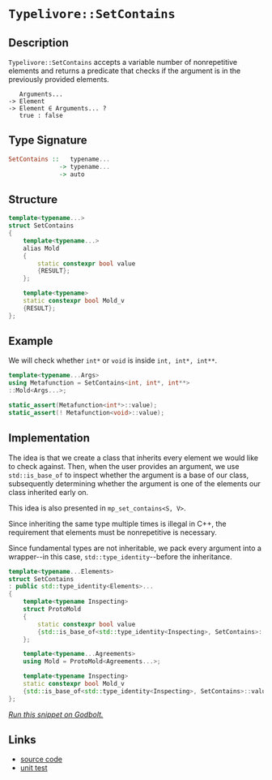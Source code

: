 <!-- Copyright 2024 Feng Mofan
SPDX-License-Identifier: Apache-2.0 -->

# `Typelivore::SetContains`

## Description

`Typelivore::SetContains` accepts a variable number of nonrepetitive elements and returns a predicate that checks if the argument is in the previously provided elements.
<pre><code>   Arguments...
-> Element
-> Element &in; Arguments... ?
   true : false</code></pre>

## Type Signature

```Haskell
SetContains ::   typename...
              -> typename...
              -> auto
```

## Structure

```C++
template<typename...>
struct SetContains
{
    template<typename...>
    alias Mold
    {
        static constexpr bool value
        {RESULT};
    };

    template<typename>
    static constexpr bool Mold_v
    {RESULT};
};
```

## Example

We will check whether `int*` or `void`  is inside `int, int*, int**`.

```C++
template<typename...Args>
using Metafunction = SetContains<int, int*, int**>
::Mold<Args...>;

static_assert(Metafunction<int*>::value);
static_assert(! Metafunction<void>::value);
```

## Implementation

The idea is that we create a class that inherits every element we would like to check against.
Then, when the user provides an argument, we use `std::is_base_of` to inspect whether the argument is a base of our class, subsequently determining whether the argument is one of the elements our class inherited early on.

This idea is also presented in `mp_set_contains<S, V>`.

Since inheriting the same type multiple times is illegal in C++, the requirement that elements must be nonrepetitive is necessary.

Since fundamental types are not inheritable, we pack every argument into a wrapper--in this case, `std::type_identity`--before the inheritance.

```C++
template<typename...Elements>
struct SetContains
: public std::type_identity<Elements>...
{
    template<typename Inspecting>
    struct ProtoMold
    {   
        static constexpr bool value 
        {std::is_base_of<std::type_identity<Inspecting>, SetContains>::value};
    };

    template<typename...Agreements>
    using Mold = ProtoMold<Agreements...>;

    template<typename Inspecting>
    static constexpr bool Mold_v 
    {std::is_base_of<std::type_identity<Inspecting>, SetContains>::value};
};
```

[*Run this snippet on Godbolt.*](https://godbolt.org/#z:OYLghAFBqd5QCxAYwPYBMCmBRdBLAF1QCcAaPECAMzwBtMA7AQwFtMQByARg9KtQYEAysib0QXACx8BBAKoBnTAAUAHpwAMvAFYTStJg1DIApACYAQuYukl9ZATwDKjdAGFUtAK4sGe1wAyeAyYAHI%2BAEaYxCAAzKQADqgKhE4MHt6%2BekkpjgJBIeEsUTHxdpgOaUIETMQEGT5%2BXLaY9nkM1bUEBWGR0XG2NXUNWc0KQ93BvcX9sQCUtqhexMjsHOaxwcjeWADUJrFuXo60hACeB9gmGgCC1zcEmCwJBo8HbgRnCYysmAB0AOw9DYggUl3u42IXgcuyEmHqsiYwTBtxAuwSXgip2Qu3G6BAIE%2B3wA%2BngsIJzu8gU9GAQwbFsAC/vcTAB2Ky3XZc3aPZ6vTDvIk/Ni7ACSDAU30qRnBnO5kOhBF2ymIqCIAFlPOh7tz9uzuTrdfKao4cWgJY9VAliLsIqhPLsAG5iLyYfZyo16ix4gl4BTEiJMJTE1BUd4%2BwlfTCk8mOT7vcWSiqOGUM0iw%2BEeQRIiWXAnO7wC1kAEQOHJuurZpdi5cNXN5LyYb0OQuYbCZN2AxEwNNBsor3K8KSMu01tHQ%2B1ixeVqo1Wvene7vbpTPBNZZHp5T0bzY%2BUbbbsTUpTwH7uvGTbwZoE40wVptdodY/QxMd7oHXLZ3oI%2BJAfoDQbRqG4Y/gSQoxrSlKHEeybBKeaYZgi2bInmIAFq6VZliyJZYbc9wAPQAFTESRpH4QRJEACrYEIlEkeRtxEaRzEMXceFmJsDDbF4ezvMcdBQVceG3A2/KCvuvwdsQwD0kJNxDnBo7wkwVBeFx7STtOcJITUKGHMEBDpgZhFGYIxH9gSz4LtJCirgyuFsTcF6msSQZKHUEDqspqnqWk7zGah6GYHMDnOVerkKO5BAQGAYBKTUPmVAI7yOqgZKBS6wVlhwCy0JwACsvB%2BNwvCoJwbjWNYuJLCsbobDwpAEJoOULAA1iA%2BWsn8sQABwAGysrEA0aL1g0AJzxHlHCSLwLASBoGikMVWikGVHC8AoICLU1HBaAscCwDAiAgEsBAYoZFAQGgzx0NEoS/Jwqj9QAtH1ki7MAyA4lIfxmLwmD4EQxBkno/CCCIYjsFIMiCIoKjqLtOh6AA7sQTAJJwPC5QVRXNatnAAPLHOduyhrsT19a972fd9ki/bsEAeDd9A2vVcy8Dte2kBASDXQkt1kJdfMCyAwBSGYfB0I8xCbRAER4xEwS1GcmO8IrzDEGcBMRNoyaq6Q10ggQBMMLQKuI6QWARF4wBuGItCbSVltPIYwDiBb%2BDdpUjqYI7K13hUxxrA1BmtHjpwRGjmseFgeMEMDc1Oz7xB2koxYu0YpxGM1CxUAYMkAGp4JgyME98xUNWDwiiOI0NV3Dah47ozQGNnpiWNY%2Bh4BEm2QAsqAJO0jvPXiBzFu3ViWGYK2oMnwNYL3EALOUSV%2BBArgjE0pCBFMRQlNkySpAIm8H7kaQ9Hv/RjK0sECJ0wyeI0egr%2B09%2BTIUfQxGMEwn9/XQX5/CQy8aqrCAfoHGS08ZrXJi9N6H0vq7B%2BmYBmuBCAkH2BxLg7NGo5wWAgTATAsAxCXqQdqkhYh/AmqySQGhJBmEkH1Ba%2BU%2BpjXAdNWacQuB/D6lwPqPUxo9V4flSQXB8oTT6pAi2a0NpbRwYjfaR0eYnWJsccglBhYs3umwTgtQWCOlZM9Jguxtiu0QWNP4XD/aAxICDZoVcIa12kPXJQjcLa6AlqjdGqtsYcEKpImehMVFKjJro/RhjjGt2AGYixfwNAMyZvzFmGDYhmGwZzHK3NeaoGZtENRV1smJP6KEgxJijBcDGlwRaNBaDS1lvLC26tlb60aZrbWusHD60NrSE2Zs8ZWxtnbWgDt9ZYBYK7d2K1PawR9n7f6qhA6PH1qHKaK0I5RzODHNYK1454ETg1ZOqdMDpzGZnOCOc%2BD5wUEXEuZdGD63sTXKGTjZANwRitdx%2BhXYoEqpYLuPd4D90HmkYeo8pwT2sNPUqc8yS%2BwBS0NoaQXAMHcI/UY29kUAJmF/RIh92i/xxWffIu9AHXwRXfH%2BqKt4vyqBMTF%2B8/4P0yFS2lxKsVgIUCAqGPi/HLVKpwXYxTwmlKieUmJcSICoKBskrBHNcGkHwYQ/oJCpozVIHNWI5jaGsjEayQadCGEiP8Xy9athZHpIUfAJRp1zp5I0XdB6HBdFwJYAoR0OJHSiv5OMf61j56g1kA4p5MN5AuLeUjeIniMYlW5bjKRgSzrHFJlQAVxAWDOtde6z1TZfZKkZgUgWyT5iyvkZklA%2BaWa2vLf0N1CQEivnKcSL1BBXKprepLGp0Q6kKyVprZpPatY6z1k7Lpggenm0mZga2tt7aOwaqM8ZWzeBTO9rCi2AdkBByWYIMOFs1nK02XHBO%2BsDnJCORnN2ZyS15yYIXYupdy73IDY8iQzzYahqbgMSJ3yO6/IjovQFQ9OD4R9OCqeM9oULzhdS5w69kX4p3h/NlzQchH3SJS0%2BqG6VX3hbfDoFKmXPxvqvN%2BWHsUXkZU/Bl79pj0uAcsUBWC2E8qgfyp170XVuqdFmx44wUG%2BulWkuVCqiGUB8aquaZhzGxFiPlfKtDKkjViKyPhRr8Yms2ttOVZCzDcK4CkvqKSxo8LMIw1kbDYixoCSa81Pi/qqekXIvaCxk4pGcJIIAA%3D)

## Links

- [source code](../../../../conceptrodon/typelivore/set_contains.hpp)
- [unit test](../../../../tests/unit/typelivore/set_contains.test.hpp)
